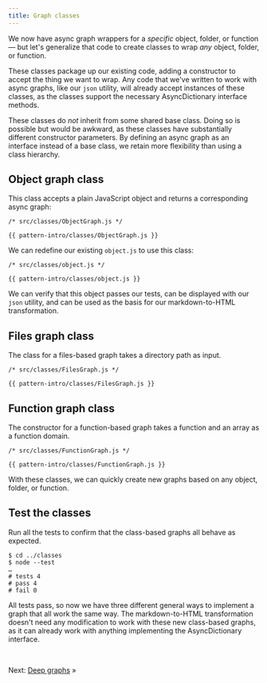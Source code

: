 ```yaml
---
title: Graph classes
---
```


We now have async graph wrappers for a _specific_ object, folder, or function — but let's generalize that code to create classes to wrap _any_ object, folder, or function.

These classes package up our existing code, adding a constructor to accept the thing we want to wrap. Any code that we've written to work with async graphs, like our `json` utility, will already accept instances of these classes, as the classes support the necessary AsyncDictionary interface methods.

These classes do _not_ inherit from some shared base class. Doing so is possible but would be awkward, as these classes have substantially different constructor parameters. By defining an async graph as an interface instead of a base class, we retain more flexibility than using a class hierarchy.

## Object graph class

This class accepts a plain JavaScript object and returns a corresponding async graph:

```{{'js'}}
/* src/classes/ObjectGraph.js */

{{ pattern-intro/classes/ObjectGraph.js }}
```

We can redefine our existing `object.js` to use this class:

```{{'js'}}
/* src/classes/object.js */

{{ pattern-intro/classes/object.js }}
```

We can verify that this object passes our tests, can be displayed with our `json` utility, and can be used as the basis for our markdown-to-HTML transformation.

## Files graph class

The class for a files-based graph takes a directory path as input.

```{{'js'}}
/* src/classes/FilesGraph.js */

{{ pattern-intro/classes/FilesGraph.js }}
```

## Function graph class

The constructor for a function-based graph takes a function and an array as a function domain.

```{{'js'}}
/* src/classes/FunctionGraph.js */

{{ pattern-intro/classes/FunctionGraph.js }}
```

With these classes, we can quickly create new graphs based on any object, folder, or function.

## Test the classes

<span class="tutorialStep"></span> Run all the tests to confirm that the class-based graphs all behave as expected.

```console
$ cd ../classes
$ node --test
…
# tests 4
# pass 4
# fail 0
```

All tests pass, so now we have three different general ways to implement a graph that all work the same way. The markdown-to-HTML transformation doesn't need any modification to work with these new class-based graphs, as it can already work with anything implementing the AsyncDictionary interface.

&nbsp;

Next: [Deep graphs](deep.html) »
